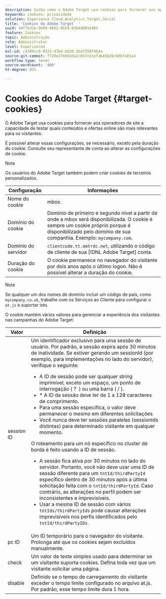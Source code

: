 ```yaml
---
description: Saiba como o Adobe Target usa cookies para fornecer aos operadores de site a capacidade de testar quais conteúdos e ofertas online são mais relevantes para os visitantes.
keywords: cookies; privacidade
solution: Experience Cloud,Analytics,Target,Social
title: 'Cookies do Adobe Target  '
uuid: 44f7e32e-8d99-4682-8b54-8364d001b403
feature: Cookies
topic: Administração
role: Administrator
level: Experienced
exl-id: c4399cc0-8333-47b8-b830-2ba7359f464a
source-git-commit: f720e37b693da2c657cb1efab45620c60bfa81a4
workflow-type: tm+mt
source-wordcount: '409'
ht-degree: 92%

---
```


# Cookies do Adobe Target {#target-cookies}

O Adobe Target usa cookies para fornecer aos operadores de site a capacidade de testar quais conteúdos e ofertas online são mais relevantes para os visitantes.

É possível alterar essas configurações, se necessário, exceto pela duração do cookie. Consulte seu representante de conta ao alterar as configurações de cookie.

>[!NOTE]
>
>Os usuários do Adobe Target também podem criar cookies de terceiros personalizados.

| Configuração | Informações |
| --- | --- |
| Nome do cookie | mbox. |
| Domínio do cookie | Domínio de primeiro e segundo nível a partir de onde a mbox será disponibilizada. O cookie é sempre um cookie próprio porque é disponibilizado pelo domínio de sua companhia. Exemplo: `mycompany.com`. |
| Domínio do servidor | `clientcode.tt.omtrdc.net`, utilizando o código de cliente de sua [!DNL Adobe Target] conta. |
| Duração do cookie | O cookie permanece no navegador do visitante por dois anos após o último logon. Não é possível alterar a duração do cookie. |

>[!NOTE]
>
>Se qualquer um dos nomes de domínio incluir um código de país, como `mycompany.co.uk`, trabalhe com os Serviços ao Cliente para configurar o `at.js` e suportar isto.

O cookie mantém vários valores para gerenciar a experiência dos visitantes nas campanhas do Adobe Target:

| Valor | Definição |
| --- | --- |
| session ID | Um identificador exclusivo para uma sessão de usuário. Por padrão, a sessão expira após 30 minutos de inatividade. Se estiver gerando um sessionId (por exemplo, para implementações no lado do servidor), verifique o seguinte:<ul><li>A ID de sessão pode ser qualquer string imprimível, exceto um espaço, um ponto de interrogação ( ?  ) ou uma barra ( / ).</li><li>* A ID da sessão deve ter de 1 a 128 caracteres de comprimento.</li><li>Para uma sessão específica, o valor deve permanecer o mesmo em diferentes solicitações</li><li>Você nunca deve ter sessões paralelas (sessionIds distintas) para determinado visitante em qualquer momento.</li></ul>O roteamento para um nó específico no cluster de borda é feito usando a ID de sessão.<ul><li>A sessão fica ativa por 30 minutos no lado do servidor. Portanto, você não deve usar uma ID de sessão diferente para um `tntId/thirdPartyId` específico dentro de 30 minutos após a última solicitação feita com o `tntId/thirdPartyId`. Caso contrário, as alterações no perfil podem ser inconsistentes e imprevisíveis.</li><li>Usar a mesma ID de sessão com vários `tntIds/thirdPartyIds` pode causar alterações imprevisíveis nos perfis identificados pelo `tntId/thirdPartyIDs`.</li></ul> |
| pc ID | Um ID temporário para o navegador do visitante. Prolonga até que os cookies sejam excluídos manualmente. |
| check | Um valor de teste simples usado para determinar se um visitante suporta cookies. Defina toda vez que um visitante solicitar uma página. |
| disable | Definido se o tempo de carregamento do visitante exceder o tempo limite configurado no arquivo at.js. Por padrão, esse tempo limite dura 1 hora. |

